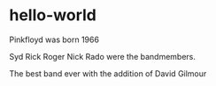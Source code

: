 # hello-world
Pinkfloyd was born 1966

Syd Rick Roger Nick Rado were the bandmembers.


The best band ever with the addition of David Gilmour
